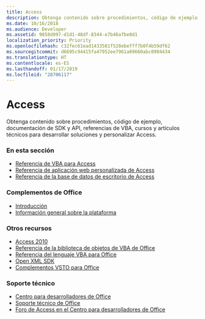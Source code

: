```yaml
---
title: Access
description: Obtenga contenido sobre procedimientos, código de ejemplo, documentación de SDK y API, referencias de VBA, cursos y artículos técnicos para desarrollar soluciones y personalizar Access.
ms.date: 10/16/2018
ms.audience: Developer
ms.assetid: 9858d097-d1d1-48df-8344-e7b46afbe0d1
localization_priority: Priority
ms.openlocfilehash: c32fec61ead1433581f528ebefff7b0f4b59df62
ms.sourcegitcommit: d6695c94415fa47952ee7961a69660abc0904434
ms.translationtype: HT
ms.contentlocale: es-ES
ms.lasthandoff: 01/17/2019
ms.locfileid: "28706117"
---
```

# <a name="access"></a>Access

Obtenga contenido sobre procedimientos, código de ejemplo, documentación de SDK y API, referencias de VBA, cursos y artículos técnicos para desarrollar soluciones y personalizar Access.
  
### <a name="in-this-section"></a>En esta sección
  
- [Referencia de VBA para Access](https://docs.microsoft.com/office/vba/api/overview/access)
- [Referencia de aplicación web personalizada de Access](https://docs.microsoft.com/office/client-developer/access/access-custom-web-app-reference)  
- [Referencia de la base de datos de escritorio de Access](https://docs.microsoft.com/office/client-developer/access/desktop-database-reference/)
  
### <a name="office-add-ins"></a>Complementos de Office
  
- [Introducción](https://docs.microsoft.com/office/dev/add-ins/)  
- [Información general sobre la plataforma](https://docs.microsoft.com/office/dev/add-ins/overview/office-add-ins)
  
### <a name="other-resources"></a>Otros recursos

- [Access 2010](https://docs.microsoft.com/previous-versions/office/developer/office-2010/ff604965(v=office.14)) 
- [Referencia de la biblioteca de objetos de VBA de Office](https://docs.microsoft.com/office/vba/api/overview/library-reference)  
- [Referencia del lenguaje VBA para Office](https://docs.microsoft.com/office/vba/api/overview/language-reference) 
- [Open XML SDK](https://docs.microsoft.com/office/open-xml/open-xml-sdk) 
- [Complementos VSTO para Office](https://docs.microsoft.com/visualstudio/vsto/create-vsto-add-ins-for-office-by-using-visual-studio?view=vs-2017)
  
### <a name="support"></a>Soporte técnico
  
- [Centro para desarrolladores de Office](https://developer.microsoft.com/office) 
- [Soporte técnico de Office](https://support.office.com/) 
- [Foro de Access en el Centro para desarrolladores de Office](https://social.msdn.microsoft.com/Forums/office/home?forum=accessdev)
  

